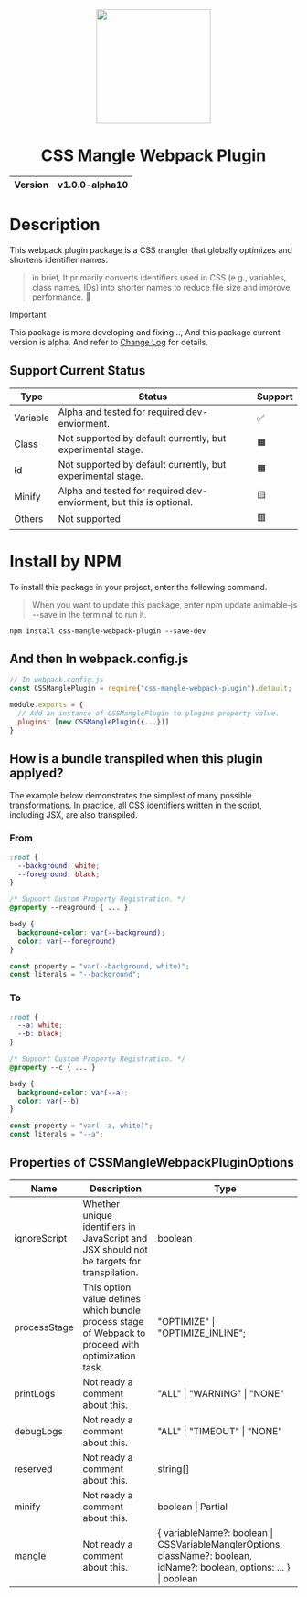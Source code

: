 <div align="center">
  <img width="200px" src="https://github.com/user-attachments/assets/a621ed86-c8a0-41ee-92e8-0a576c20e2e5">
  <h1>CSS Mangle Webpack Plugin</h1>
  <table>
        <thead>
          <tr>
            <th>Version</th>
            <th>v1.0.0-alpha10</th>
          </tr>
        </tbody>
    </table>
</div>

# Description
This webpack plugin package is a CSS mangler that globally optimizes and shortens identifier names.

> in brief, It primarily converts identifiers used in CSS (e.g., variables, class names, IDs) into shorter names to reduce file size and improve performance. 🚀

> [!IMPORTANT]
> This package is more developing and fixing..., And this package current version is alpha. And refer to [Change Log](CHANGELOG.md) for details.

## Support Current Status
| Type | Status | Support |
| ---- | ------ | ------- |
| Variable | Alpha and tested for required dev-enviorment. | ✅ |
| Class | Not supported by default currently, but experimental stage. | 🟧 |
| Id | Not supported by default currently, but experimental stage. | 🟧 |
| Minify | Alpha and tested for required dev-enviorment, but this is optional. | 🟨 |
| Others | Not supported | 🟥 |

# Install by NPM
To install this package in your project, enter the following command.

> When you want to update this package, enter npm update animable-js --save in the terminal to run it.

```
npm install css-mangle-webpack-plugin --save-dev
```

## And then In webpack.config.js
```cjs
// In webpack.config.js
const CSSManglePlugin = require("css-mangle-webpack-plugin").default;

module.exports = {
  // Add an instance of CSSManglePlugin to plugins property value.
  plugins: [new CSSManglePlugin({...})]
}
```

## How is a bundle transpiled when this plugin applyed?
The example below demonstrates the simplest of many possible transformations. In practice, all CSS identifiers written in the script, including JSX, are also transpiled.

### From
```css
:root {
  --background: white;
  --foreground: black;
}

/* Supoort Custom Property Registration. */
@property --reaground { ... }

body {
  background-color: var(--background);
  color: var(--foreground)
}
```
```js
const property = "var(--background, white)";
const literals = "--background";
```

### To
```css
:root {
  --a: white;
  --b: black;
}

/* Supoort Custom Property Registration. */
@property --c { ... }

body {
  background-color: var(--a);
  color: var(--b)
}
```
```js
const property = "var(--a, white)";
const literals = "--a";
```

## Properties of CSSMangleWebpackPluginOptions
| Name | Description | Type |
| ---- | ----- | ------- |
| ignoreScript | Whether unique identifiers in JavaScript and JSX should not be targets for transpilation. | boolean
| processStage | This option value defines which bundle process stage of Webpack to proceed with optimization task. | "OPTIMIZE" \| "OPTIMIZE_INLINE";
| printLogs | Not ready a comment about this. | "ALL" \| "WARNING" \| "NONE"
| debugLogs | Not ready a comment about this. | "ALL" \| "TIMEOUT" \| "NONE"
| reserved | Not ready a comment about this. | string[]
| minify | Not ready a comment about this. | boolean \| Partial<CSSMinificationManglerOptions>
| mangle | Not ready a comment about this. | { variableName?: boolean \| CSSVariableManglerOptions, className?: boolean, idName?: boolean, options: ... } \| boolean
